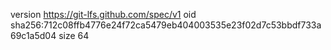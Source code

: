 version https://git-lfs.github.com/spec/v1
oid sha256:712c08ffb4776e24f72ca5479eb404003535e23f02d7c53bbdf733a69c1a5d04
size 64
